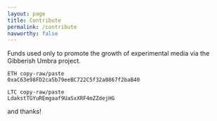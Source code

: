 ```yaml
---
layout: page
title: Contribute
permalink: /contribute
navworthy: false
---
```


Funds used only to promote the growth of experimental media via the Gibberish Umbra project.

`ETH copy-raw/paste`<br>
`0xaC63e98FD2ca5b79eeBC722C5f32a0867f2baB40`
    
`LTC copy-raw/paste`<br>
`LdakstTGYuREmgaaf9UaSxXRF4mZZdejHG`

and thanks!